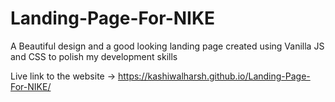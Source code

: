 # Landing-Page-For-NIKE
A Beautiful design and a good looking landing page created using Vanilla JS and CSS to polish my development skills

Live link to the website → https://kashiwalharsh.github.io/Landing-Page-For-NIKE/
